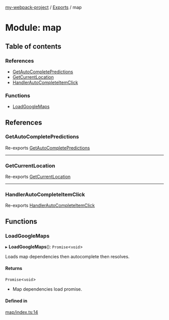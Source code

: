 [my-webpack-project](../README.md) / [Exports](../modules.md) / map

# Module: map

## Table of contents

### References

- [GetAutoCompletePredictions](map.md#getautocompletepredictions)
- [GetCurrentLocation](map.md#getcurrentlocation)
- [HandlerAutoCompleteItemClick](map.md#handlerautocompleteitemclick)

### Functions

- [LoadGoogleMaps](map.md#loadgooglemaps)

## References

### GetAutoCompletePredictions

Re-exports [GetAutoCompletePredictions](map_autocomplete.md#getautocompletepredictions)

___

### GetCurrentLocation

Re-exports [GetCurrentLocation](map_geocode.md#getcurrentlocation)

___

### HandlerAutoCompleteItemClick

Re-exports [HandlerAutoCompleteItemClick](map_autocomplete.md#handlerautocompleteitemclick)

## Functions

### LoadGoogleMaps

▸ **LoadGoogleMaps**(): `Promise`<`void`\>

Loads map dependencies then autocomplete then resolves.

#### Returns

`Promise`<`void`\>

- Map dependencies load promise.

#### Defined in

[map/index.ts:14](https://github.com/hitendrarao/location/blob/56352cf/src/map/index.ts#L14)
